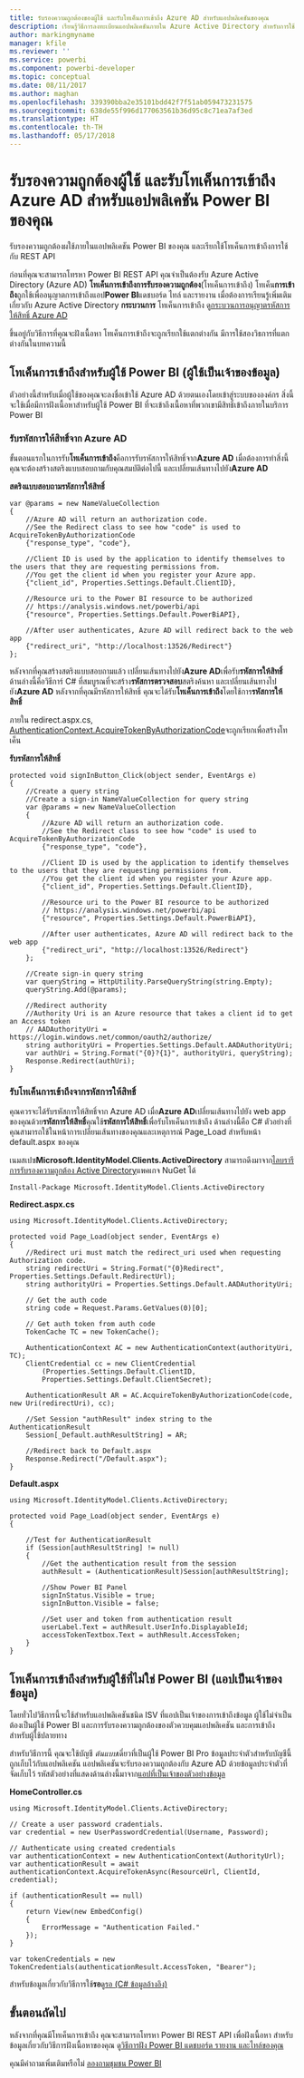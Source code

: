 ```yaml
---
title: รับรองความถูกต้องของผู้ใช้ และรับโทเค็นการเข้าถึง Azure AD สำหรับแอปพลิเคชันของคุณ
description: เรียนรู้วิธีการลงทะเบียนแอปพลิเคชันภายใน Azure Active Directory สำหรับการใช้งานด้วยการฝังเนื้อหา Power BI
author: markingmyname
manager: kfile
ms.reviewer: ''
ms.service: powerbi
ms.component: powerbi-developer
ms.topic: conceptual
ms.date: 08/11/2017
ms.author: maghan
ms.openlocfilehash: 339390bba2e35101bdd42f7f51ab059473231575
ms.sourcegitcommit: 638de55f996d177063561b36d95c8c71ea7af3ed
ms.translationtype: HT
ms.contentlocale: th-TH
ms.lasthandoff: 05/17/2018
---
```

# <a name="authenticate-users-and-get-an-azure-ad-access-token-for-your-power-bi-app"></a>รับรองความถูกต้องผู้ใช้ และรับโทเค็นการเข้าถึง Azure AD สำหรับแอปพลิเคชัน Power BI ของคุณ
รับรองความถูกต้องผใช้ภายในแอปพลิเคชัน Power BI ของคุณ และเรียกใช้โทเค็นการเข้าถึงการใช้กับ REST API

ก่อนที่คุณจะสามารถโทรหา Power BI REST API คุณจำเป็นต้องรับ Azure Active Directory (Azure AD) **โทเค็นการเข้าถึงการรับรองความถูกต้อง**(โทเค็นการเข้าถึง) โทเค็น**การเข้าถึง**ถูกใช้เพื่ออนุญาตการเข้าถึงแอป**Power BI**แดชบอร์ด ไทล์ และรายงาน เมื่อต้องการเรียนรู้เพิ่มเติมเกี่ยวกับ Azure Active Directory **กระบวนการ** โทเค็นการเข้าถึง ดู[กระบวนการอนุญาตรหัสการให้สิทธิ์ Azure AD](https://msdn.microsoft.com/library/azure/dn645542.aspx)

ขึ้นอยู่กับวิธีการที่คุณจะฝังเนื้อหา โทเค็นการเข้าถึงจะถูกเรียกใช้แตกต่างกัน มีการใช้สองวิธการที่แตกต่างกันในบทความนี้

## <a name="access-token-for-power-bi-users-user-owns-data"></a>โทเค็นการเข้าถึงสำหรับผู้ใช้ Power BI (ผู้ใช้เป็นเจ้าของข้อมูล)
ตัวอย่างนี้สำหรับเมื่อผู้ใช้ของคุณจะลงชื่อเข้าใช้ Azure AD ด้วยตนเองโดยเข้าสู่ระบบขององค์กร สิ่งนี้จะใช้เมื่อมีการฝังเนื้อหาสำหรับผู้ใช้ Power BI ที่จะเข้าถึงเนื้อหาที่พวกเขามีสิทธิ์เข้าถึงภายในบริการ Power BI

### <a name="get-an-authorization-code-from-azure-ad"></a>รับรหัสการให้สิทธิ์จาก Azure AD
ขั้นตอนแรกในการรับ**โทเค็นการเข้าถึง**คือการรับรหัสการให้สิทธิ์จาก**Azure AD** เมื่อต้องการทำสิ่งนี้ คุณจะต้องสร้างสตริงแบบสอบถามกับคุณสมบัติต่อไปนี้ และเปลี่ยนเส้นทางไปยัง**Azure AD**

**สตริงแบบสอบถามรหัสการให้สิทธิ์**

```
var @params = new NameValueCollection
{
    //Azure AD will return an authorization code. 
    //See the Redirect class to see how "code" is used to AcquireTokenByAuthorizationCode
    {"response_type", "code"},

    //Client ID is used by the application to identify themselves to the users that they are requesting permissions from. 
    //You get the client id when you register your Azure app.
    {"client_id", Properties.Settings.Default.ClientID},

    //Resource uri to the Power BI resource to be authorized
    // https://analysis.windows.net/powerbi/api
    {"resource", Properties.Settings.Default.PowerBiAPI},

    //After user authenticates, Azure AD will redirect back to the web app
    {"redirect_uri", "http://localhost:13526/Redirect"}
};
```

หลังจากที่คุณสร้างสตริงแบบสอบถามแล้ว เปลี่ยนเส้นทางไปยัง**Azure AD**เพื่อรับ**รหัสการให้สิทธิ์**  ด้านล่างนี้คือวิธีการ์ C# ที่สมบูรณที่จะสร้าง**รหัสการตรวจสอบ**สตริงค้นหา และเปลี่ยนเส้นทางไปยัง**Azure AD** หลังจากที่คุณมีรหัสการให้สิทธิ์ คุณจะได้รับ**โทเค็นการเข้าถึง**โดยใช้การ**รหัสการให้สิทธิ์**

ภายใน redirect.aspx.cs, [AuthenticationContext.AcquireTokenByAuthorizationCode](https://msdn.microsoft.com/library/azure/dn479531.aspx)จะถูกเรียกเพื่อสร้างโทเค็น

**รับรหัสการให้สิทธิ์**

```
protected void signInButton_Click(object sender, EventArgs e)
{
    //Create a query string
    //Create a sign-in NameValueCollection for query string
    var @params = new NameValueCollection
    {
        //Azure AD will return an authorization code. 
        //See the Redirect class to see how "code" is used to AcquireTokenByAuthorizationCode
        {"response_type", "code"},

        //Client ID is used by the application to identify themselves to the users that they are requesting permissions from. 
        //You get the client id when you register your Azure app.
        {"client_id", Properties.Settings.Default.ClientID},

        //Resource uri to the Power BI resource to be authorized
        // https://analysis.windows.net/powerbi/api
        {"resource", Properties.Settings.Default.PowerBiAPI},

        //After user authenticates, Azure AD will redirect back to the web app
        {"redirect_uri", "http://localhost:13526/Redirect"}
    };

    //Create sign-in query string
    var queryString = HttpUtility.ParseQueryString(string.Empty);
    queryString.Add(@params);

    //Redirect authority
    //Authority Uri is an Azure resource that takes a client id to get an Access token
    // AADAuthorityUri = https://login.windows.net/common/oauth2/authorize/
    string authorityUri = Properties.Settings.Default.AADAuthorityUri;
    var authUri = String.Format("{0}?{1}", authorityUri, queryString);
    Response.Redirect(authUri);
}
```

### <a name="get-an-access-token-from-authorization-code"></a>รับโทเค็นการเข้าถึงจากรหัสการให้สิทธิ์
คุณควรจะได้รับรหัสการให้สิทธิ์จาก Azure AD เมื่อ**Azure AD**เปลี่ยนเส้นทางไปยัง web app ของคุณด้วย**รหัสการให้สิทธิ์**คุณใช้**รหัสการให้สิทธิ์**เพื่อรับโทเค็นการเข้าถึง ด้านล่างนี้คือ C# ตัวอย่างที่คุณสามารถใช้ในหน้าการเปลี่ยนเส้นทางของคุณและเหตุการณ์ Page_Load สำหรับหน้า default.aspx ของคุณ

เนมสเปซ**Microsoft.IdentityModel.Clients.ActiveDirectory** สามารถดึงมาจาก[ไลบรารีการรับรองความถูกต้อง Active Directory](https://www.nuget.org/packages/Microsoft.IdentityModel.Clients.ActiveDirectory/)แพคเกจ NuGet ได้

```
Install-Package Microsoft.IdentityModel.Clients.ActiveDirectory
```

**Redirect.aspx.cs**

```
using Microsoft.IdentityModel.Clients.ActiveDirectory;

protected void Page_Load(object sender, EventArgs e)
{
    //Redirect uri must match the redirect_uri used when requesting Authorization code.
    string redirectUri = String.Format("{0}Redirect", Properties.Settings.Default.RedirectUrl);
    string authorityUri = Properties.Settings.Default.AADAuthorityUri;

    // Get the auth code
    string code = Request.Params.GetValues(0)[0];

    // Get auth token from auth code
    TokenCache TC = new TokenCache();

    AuthenticationContext AC = new AuthenticationContext(authorityUri, TC);
    ClientCredential cc = new ClientCredential
        (Properties.Settings.Default.ClientID,
        Properties.Settings.Default.ClientSecret);

    AuthenticationResult AR = AC.AcquireTokenByAuthorizationCode(code, new Uri(redirectUri), cc);

    //Set Session "authResult" index string to the AuthenticationResult
    Session[_Default.authResultString] = AR;

    //Redirect back to Default.aspx
    Response.Redirect("/Default.aspx");
}
```

**Default.aspx**

```
using Microsoft.IdentityModel.Clients.ActiveDirectory;

protected void Page_Load(object sender, EventArgs e)
{

    //Test for AuthenticationResult
    if (Session[authResultString] != null)
    {
        //Get the authentication result from the session
        authResult = (AuthenticationResult)Session[authResultString];

        //Show Power BI Panel
        signInStatus.Visible = true;
        signInButton.Visible = false;

        //Set user and token from authentication result
        userLabel.Text = authResult.UserInfo.DisplayableId;
        accessTokenTextbox.Text = authResult.AccessToken;
    }
}
```

## <a name="access-token-for-non-power-bi-users-app-owns-data"></a>โทเค็นการเข้าถึงสำหรับผู้ใช้ที่ไม่ใช่ Power BI (แอปเป็นเจ้าของข้อมูล)
โดยทั่วไปวิธีการนี้จะใช้สำหรับแอปพลิเคชันชนิด ISV ที่แอปเป็นเจ้าของการเข้าถึงข้อมูล ผู้ใช้ไม่จำเป็นต้องเป็นผู้ใช้ Power BI และการรับรองความถูกต้องของตัวควบคุมแอปพลิเคชัน และการเข้าถึงสำหรับผู้ใช้ปลายทาง

สำหรับวิธีการนี้ คุณจะใช้บัญชี *ต้นแบบ*เดี่ยวที่เป็นผู้ใช้ Power BI Pro ข้อมูลประจำตัวสำหรับบัญชีนี้ถูกเก็บไว้กับแอปพลิเคชัน แอปพลิเคชันจะรับรองความถูกต้องกับ Azure AD ด้วยข้อมูลประจำตัวที่จัดเก็บไว้ รหัสตัวอย่างที่แสดงด้านล่างนี้มาจาก[แอปที่เป็นเจ้าของตัวอย่างข้อมูล](https://github.com/guyinacube/PowerBI-Developer-Samples/tree/master/App%20Owns%20Data)

**HomeController.cs**

```
using Microsoft.IdentityModel.Clients.ActiveDirectory;

// Create a user password cradentials.
var credential = new UserPasswordCredential(Username, Password);

// Authenticate using created credentials
var authenticationContext = new AuthenticationContext(AuthorityUrl);
var authenticationResult = await authenticationContext.AcquireTokenAsync(ResourceUrl, ClientId, credential);

if (authenticationResult == null)
{
    return View(new EmbedConfig()
    {
        ErrorMessage = "Authentication Failed."
    });
}

var tokenCredentials = new TokenCredentials(authenticationResult.AccessToken, "Bearer");
```

สำหรับข้อมูลเกี่ยวกับวิธีการใช้**รอ**ดู[รอ (C# ข้อมูลอ้างอิง)](https://docs.microsoft.com/dotnet/csharp/language-reference/keywords/await)

## <a name="next-steps"></a>ขั้นตอนถัดไป
หลังจากที่คุณมีโทเค็นการเข้าถึง คุณจะสามารถโทรหา Power BI REST API เพื่อฝังเนื้อหา สำหรับข้อมูลเกี่ยวกับวิธีการฝังเนื้อหาของคุณ ดู[วิธีการฝัง Power BI แดชบอร์ด รายงาน และไทล์ของคุณ](embedding-content.md#step-2-embed-your-content)

คุณมีคำถามเพิ่มเติมหรือไม่ [ลองถามชุมชน Power BI](http://community.powerbi.com/)

